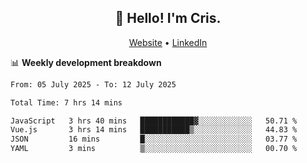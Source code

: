 
<h2 align="center">👋 Hello! I'm Cris.</h2>
<p align="center">
  <a href="https://www.criscunas.dev">Website</a> •
  <a href="https://www.linkedin.com/in/cristophercunas/">LinkedIn</a> 
</p>


📊 **Weekly development breakdown**
<!--START_SECTION:waka-->

```txt
From: 05 July 2025 - To: 12 July 2025

Total Time: 7 hrs 14 mins

JavaScript   3 hrs 40 mins   ████████████▓░░░░░░░░░░░░   50.71 %
Vue.js       3 hrs 14 mins   ███████████▒░░░░░░░░░░░░░   44.83 %
JSON         16 mins         █░░░░░░░░░░░░░░░░░░░░░░░░   03.77 %
YAML         3 mins          ▒░░░░░░░░░░░░░░░░░░░░░░░░   00.70 %
```

<!--END_SECTION:waka-->
